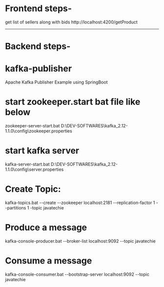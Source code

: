 # Frontend steps-
get list of sellers along with bids
http://localhost:4200/getProduct

-----------------------------------------------------------------------------------------
# Backend steps-

# kafka-publisher
Apache Kafka Publisher Example using SpringBoot

# start zookeeper.start bat file like below
zookeeper-server-start.bat D:\DEV-SOFTWARES\kafka_2.12-1.1.0\config\zookeeper.properties

# start kafka server
kafka-server-start.bat D:\DEV-SOFTWARES\kafka_2.12-1.1.0\config\server.properties

# Create Topic:
kafka-topics.bat --create --zookeeper localhost:2181 --replication-factor 1 --partitions 1 -topic javatechie

# Produce a message 
kafka-console-producer.bat --broker-list localhost:9092 --topic javatechie

# Consume a message
kafka-console-consumer.bat --bootstrap-server localhost:9092 --topic javatechie
